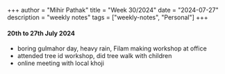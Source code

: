 +++
author = "Mihir Pathak"
title = "Week 30/2024"
date = "2024-07-27"
description = "weekly notes"
tags = ["weekly-notes", "Personal"]
+++

#### 20th to 27th July 2024

- boring gulmahor day, heavy rain, Filam making workshop at office
- attended tree id workshop, did tree walk with children 
- online meeting with local khoji 